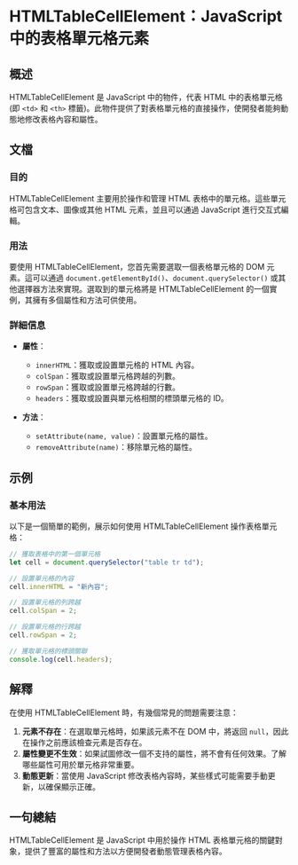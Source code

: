 <!--
Meta Description: # HTMLTableCellElement：JavaScript 中的表格單元格元素 ## 概述 HTMLTableCellElement 是 JavaScript 中的物件，代表 HTML 中的表格單元格 (即 `<td>` 和 `<th>` 標籤)。此物件提供了對表格單元格的直接操作，使開發者...
Meta Keywords: htmltablecellelement, javascript, html, cell, document
-->

# HTMLTableCellElement：JavaScript 中的表格單元格元素

## 概述
HTMLTableCellElement 是 JavaScript 中的物件，代表 HTML 中的表格單元格 (即 `<td>` 和 `<th>` 標籤)。此物件提供了對表格單元格的直接操作，使開發者能夠動態地修改表格內容和屬性。

## 文檔
### 目的
HTMLTableCellElement 主要用於操作和管理 HTML 表格中的單元格。這些單元格可包含文本、圖像或其他 HTML 元素，並且可以通過 JavaScript 進行交互式編輯。

### 用法
要使用 HTMLTableCellElement，您首先需要選取一個表格單元格的 DOM 元素。這可以通過 `document.getElementById()`、`document.querySelector()` 或其他選擇器方法來實現。選取到的單元格將是 HTMLTableCellElement 的一個實例，其擁有多個屬性和方法可供使用。

### 詳細信息
- **屬性**： 
  - `innerHTML`：獲取或設置單元格的 HTML 內容。
  - `colSpan`：獲取或設置單元格跨越的列數。
  - `rowSpan`：獲取或設置單元格跨越的行數。
  - `headers`：獲取或設置與單元格相關的標頭單元格的 ID。
  
- **方法**：
  - `setAttribute(name, value)`：設置單元格的屬性。
  - `removeAttribute(name)`：移除單元格的屬性。

## 示例
### 基本用法
以下是一個簡單的範例，展示如何使用 HTMLTableCellElement 操作表格單元格：

```javascript
// 獲取表格中的第一個單元格
let cell = document.querySelector("table tr td");

// 設置單元格的內容
cell.innerHTML = "新內容";

// 設置單元格的列跨越
cell.colSpan = 2;

// 設置單元格的行跨越
cell.rowSpan = 2;

// 獲取單元格的標頭關聯
console.log(cell.headers);
```

## 解釋
在使用 HTMLTableCellElement 時，有幾個常見的問題需要注意：
1. **元素不存在**：在選取單元格時，如果該元素不在 DOM 中，將返回 `null`，因此在操作之前應該檢查元素是否存在。
2. **屬性變更不生效**：如果試圖修改一個不支持的屬性，將不會有任何效果。了解哪些屬性可用於單元格非常重要。
3. **動態更新**：當使用 JavaScript 修改表格內容時，某些樣式可能需要手動更新，以確保顯示正確。

## 一句總結
HTMLTableCellElement 是 JavaScript 中用於操作 HTML 表格單元格的關鍵對象，提供了豐富的屬性和方法以方便開發者動態管理表格內容。